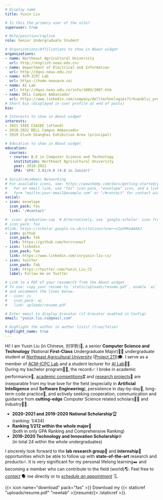 ```yaml
---
# Display name
title: Yuxin Liu

# Is this the primary user of the site?
superuser: true

# Role/position/tagline
role: Senior Undergraduate Student

# Organizations/Affiliations to show in About widget
organizations:
- name: Northeast Agricultural University
  url: http://english.neau.edu.cn/
- name: Department of Electrical and Information
  url: http://dqxx.neau.edu.cn/
- name: ACM-ICPC Lab
  url: https://home.neauacm.cn/
- name: AI Lab
  url: http://dqxx.neau.edu.cn/info/1089/2087.htm
- name: DELL Campus Ambassador
  url: https://www.linkedin.com/company/delltechnologies?trk=public_profile_experience-item_profile-section-card_subtitle-click
# Short bio (displayed in user profile at end of posts)
bio: 

# Interests to show in About widget
interests:
- 2021 IEEE CSAIEE (attend)
- 2018-2022 DELL Campus Ambassador
- 2019 Slush Shanghai Exhibition Area (principal) 

# Education to show in About widget
education:
  courses:
  - course: B.E in Computer Science and Technology
    institution: Northeast Agricultural University
    year: 2018-2022
    GPA: 'GPA: 3.81/4.0 (4.0 in Junior)'

# Social/Academic Networking
# For available icons, see: https://wowchemy.com/docs/getting-started/page-builder/#icons
#   For an email link, use "fas" icon pack, "envelope" icon, and a link in the
#   form "mailto:your-email@example.com" or "/#contact" for contact widget.
social:
- icon: envelope
  icon_pack: fas
  link: '/#contact'

#- icon: graduation-cap  # Alternatively, use `google-scholar` icon from `ai` icon pack
# icon_pack: fas
#link: https://scholar.google.co.uk/citations?user=sIwtMXoAAAAJ
- icon: github
  icon_pack: fab
  link: https://github.com/horcruxes7 
- icon: linkedin
  icon_pack: fab
  link: https://www.linkedin.com/in/yuxin-liu-cs/
- icon: twitter
  icon_pack: fab
  link: https://twitter.com/Yuxin_Liu_CS
  label: Follow me on Twitter

# Link to a PDF of your resume/CV from the About widget.
# To use: copy your resume to `static/uploads/resume.pdf`, enable `ai` icons in `params.toml`,
# and uncomment the lines below.
# - icon: cv
#   icon_pack: ai
#   link: uploads/resume.pdf

# Enter email to display Gravatar (if Gravatar enabled in Config)
email: "yuxin.liu.cs@gmail.com"

# Highlight the author in author lists? (true/false)
highlight_name: true
---
```


Hi! I am Yuxin Liu (in Chinese, 刘宇昕)🙋, a senior **Computer Science and Technology** (National **First-Class** Undergraduate Major)👩‍💻 undergraduate student at [Northeast Agricultural University](http://www.neau.edu.cn/) ([Project 211](https://en.wikipedia.org/wiki/Project_211))🎓. I serve as a member of [ACM-ICPC Lab](https://home.neauacm.cn/) and a student lecturer for [AI Lab](http://dqxx.neau.edu.cn/info/1089/2087.htm)👩‍🏫.<br>
During my bachelor program👩‍🎓, the record📈 I broke in academic performance📕, <a href="#accomplishments" target="_blank">academic competitions</a>🎖️ and <a href="#research" target="_blank">research projects</a>🔬 are inseparable from my true love for the field (especially in **Artificial Intelligence** and **Software Engineering**), persistence in day-by-day📅, long-term code practice📃, and actively seeking cooperation, communication and guidance from **cutting-edge** Computer Science related scholars👨‍⚕️ and industry👨‍💼.
- **2020-2021 and 2019-2020 National Scholarship**🏆<br>(ranking: 1/434)
- **Ranking 1/212 within the whole major**🥇<br>(both in only GPA Ranking and Comprehensive Ranking)
- **2019-2020 Technology and Innovation Scholarship**🌐<br>(in total 24 within the whole undergraduates)

I sincerely look forward to the **lab research group**🤹 and **internship**🌃 opportunities which be able to follow up with **state-of-the-art** research and products🔥. It is very significant for my personal lifelong learning✒️ and becoming a member who can contribute to the field (world)🌎. Feel free to *[contact](#contact)* 🗣️ me directly or to *[schedule an appointment](https://calendly.com/)* 🗓️.

{{< icon name="download" pack="fas" >}} Download my {{< staticref "uploads/resume.pdf" "newtab" >}}resumé{{< /staticref >}}.
